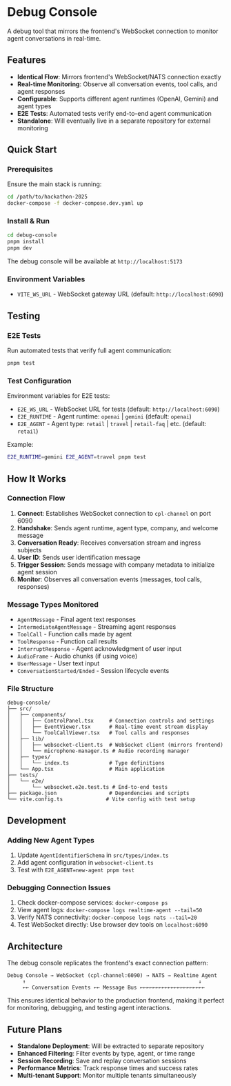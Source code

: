 # Debug Console

A debug tool that mirrors the frontend's WebSocket connection to monitor agent conversations in real-time.

## Features

- **Identical Flow**: Mirrors frontend's WebSocket/NATS connection exactly
- **Real-time Monitoring**: Observe all conversation events, tool calls, and agent responses
- **Configurable**: Supports different agent runtimes (OpenAI, Gemini) and agent types
- **E2E Tests**: Automated tests verify end-to-end agent communication
- **Standalone**: Will eventually live in a separate repository for external monitoring

## Quick Start

### Prerequisites

Ensure the main stack is running:

```bash
cd /path/to/hackathon-2025
docker-compose -f docker-compose.dev.yaml up
```

### Install & Run

```bash
cd debug-console
pnpm install
pnpm dev
```

The debug console will be available at `http://localhost:5173`

### Environment Variables

- `VITE_WS_URL` - WebSocket gateway URL (default: `http://localhost:6090`)

## Testing

### E2E Tests

Run automated tests that verify full agent communication:

```bash
pnpm test
```

### Test Configuration

Environment variables for E2E tests:

- `E2E_WS_URL` - WebSocket URL for tests (default: `http://localhost:6090`)
- `E2E_RUNTIME` - Agent runtime: `openai` | `gemini` (default: `openai`)  
- `E2E_AGENT` - Agent type: `retail` | `travel` | `retail-faq` | etc. (default: `retail`)

Example:
```bash
E2E_RUNTIME=gemini E2E_AGENT=travel pnpm test
```

## How It Works

### Connection Flow

1. **Connect**: Establishes WebSocket connection to `cpl-channel` on port 6090
2. **Handshake**: Sends agent runtime, agent type, company, and welcome message  
3. **Conversation Ready**: Receives conversation stream and ingress subjects
4. **User ID**: Sends user identification message
5. **Trigger Session**: Sends message with company metadata to initialize agent session
6. **Monitor**: Observes all conversation events (messages, tool calls, responses)

### Message Types Monitored

- `AgentMessage` - Final agent text responses
- `IntermediateAgentMessage` - Streaming agent responses  
- `ToolCall` - Function calls made by agent
- `ToolResponse` - Function call results
- `InterruptResponse` - Agent acknowledgment of user input
- `AudioFrame` - Audio chunks (if using voice)
- `UserMessage` - User text input
- `ConversationStarted/Ended` - Session lifecycle events

### File Structure

```
debug-console/
├── src/
│   ├── components/
│   │   ├── ControlPanel.tsx     # Connection controls and settings
│   │   ├── EventViewer.tsx      # Real-time event stream display  
│   │   └── ToolCallViewer.tsx   # Tool calls and responses
│   ├── lib/
│   │   ├── websocket-client.ts  # WebSocket client (mirrors frontend)
│   │   └── microphone-manager.ts # Audio recording manager
│   ├── types/
│   │   └── index.ts             # Type definitions
│   └── App.tsx                  # Main application
├── tests/
│   └── e2e/
│       └── websocket.e2e.test.ts # End-to-end tests
├── package.json                 # Dependencies and scripts
└── vite.config.ts              # Vite config with test setup
```

## Development

### Adding New Agent Types

1. Update `AgentIdentifierSchema` in `src/types/index.ts`
2. Add agent configuration in `websocket-client.ts`
3. Test with `E2E_AGENT=new-agent pnpm test`

### Debugging Connection Issues

1. Check docker-compose services: `docker-compose ps`
2. View agent logs: `docker-compose logs realtime-agent --tail=50`
3. Verify NATS connectivity: `docker-compose logs nats --tail=20`
4. Test WebSocket directly: Use browser dev tools on `localhost:6090`

## Architecture

The debug console replicates the frontend's exact connection pattern:

```
Debug Console → WebSocket (cpl-channel:6090) → NATS → Realtime Agent
     ↑                                                        ↓
     ←← Conversation Events ←← Message Bus ←←←←←←←←←←←←←←←←←←←←←
```

This ensures identical behavior to the production frontend, making it perfect for monitoring, debugging, and testing agent interactions.

## Future Plans

- **Standalone Deployment**: Will be extracted to separate repository
- **Enhanced Filtering**: Filter events by type, agent, or time range  
- **Session Recording**: Save and replay conversation sessions
- **Performance Metrics**: Track response times and success rates
- **Multi-tenant Support**: Monitor multiple tenants simultaneously
